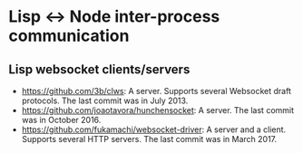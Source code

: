 # Lisp <-> Node inter-process communication

## Lisp websocket clients/servers

- https://github.com/3b/clws:
  A server. Supports several Websocket draft protocols.
  The last commit was in July 2013.
- https://github.com/joaotavora/hunchensocket:
  A server. The last commit was in October 2016.
- https://github.com/fukamachi/websocket-driver:
  A server and a client. Supports several HTTP servers.
  The last commit was in March 2017.
